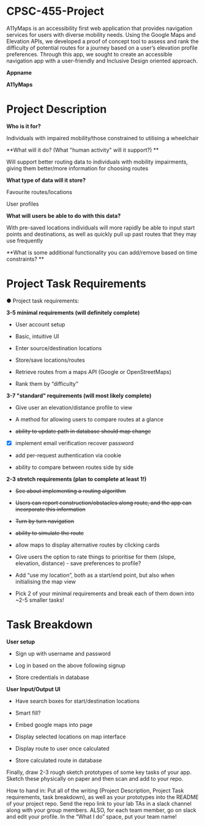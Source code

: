 # CPSC-455-Project

A11yMaps is an accessibility first web application that provides navigation services for users with diverse mobility needs. Using the Google Maps and Elevation APIs, we developed a proof of concept tool to assess and rank the difficulty of potential routes for a journey based on a user’s elevation profile preferences. Through this app, we sought to create an accessible navigation app with a user-friendly and Inclusive Design oriented approach.

**Appname**

**A11yMaps**

# Project Description

**Who is it for?**

Individuals with impaired mobility/those constrained to utilising a wheelchair

**What will it do? (What "human activity" will it support?) **

Will support better routing data to individuals with mobility impairments, giving them better/more information for choosing routes

**What type of data will it store?**

Favourite routes/locations

User profiles

**What will users be able to do with this data?**

With pre-saved locations individuals will more rapidly be able to input start points and destinations, as well as quickly pull up past routes that they may use frequently

**What is some additional functionality you can add/remove based on time constraints? **

# Project Task Requirements

● Project task requirements:

**3-5 minimal requirements (will definitely complete)**

- User account setup

- Basic, intuitive UI

- Enter source/destination locations

- Store/save locations/routes

- Retrieve routes from a maps API (Google or OpenStreetMaps)

- Rank them by “difficulty”

**3-7 "standard" requirements (will most likely complete)**

- Give user an elevation/distance profile to view

- A method for allowing users to compare routes at a glance

- ~~ability to update path in database should map change~~

- [x] implement email verification recover password

- add per-request authentication via cookie

- ability to compare between routes side by side

**2-3 stretch requirements (plan to complete at least 1!)**

- ~~See about implementing a routing algorithm~~

- ~~Users can report construction/obstacles along route, and the app can incorporate this information~~

- ~~Turn by turn navigation~~

- ~~ability to simulate the route~~

- allow maps to display alternative routes by clicking cards

- Give users the option to rate things to prioritise for them (slope, elevation, distance) - save preferences to profile?

- Add “use my location”, both as a start/end point, but also when initialising the map view

- Pick 2 of your minimal requirements and break each of them down into ~2-5 smaller tasks!

# Task Breakdown

**User setup**

- Sign up with username and password

- Log in based on the above following signup

- Store credentials in database

**User Input/Output UI**

- Have search boxes for start/destination locations

- Smart fill?

- Embed google maps into page

- Display selected locations on map interface

- Display route to user once calculated

- Store calculated route in database

Finally, draw 2-3 rough sketch prototypes of some key tasks of your app. Sketch these physically on paper and then scan and add to your repo.

How to hand in: Put all of the writing (Project Description, Project Task requirements, task breakdown), as well as your prototypes into the README of your project repo. Send the repo link to your lab TAs in a slack channel along with your group members. ALSO, for each team member, go on slack and edit your profile. In the “What I do” space, put your team name!
